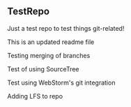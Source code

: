 TestRepo
--------

Just a test repo to test things git-related!

This is an updated readme file

Testing merging of branches

Test of using SourceTree

Test using WebStorm's git integration

Adding LFS to repo